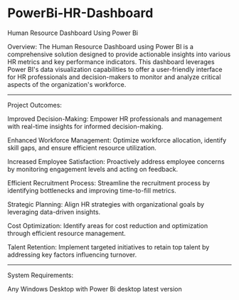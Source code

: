 # PowerBi-HR-Dashboard
Human Resource Dashboard Using Power Bi

Overview:
The Human Resource Dashboard using Power BI is a comprehensive solution designed to provide actionable insights into various HR metrics and key performance indicators. This dashboard leverages Power BI's data visualization capabilities to offer a user-friendly interface for HR professionals and decision-makers to monitor and analyze critical aspects of the organization's workforce.


--------------------------------------------------------------------------------------------------------------------------------------------------


Project Outcomes:

Improved Decision-Making:
Empower HR professionals and management with real-time insights for informed decision-making.

Enhanced Workforce Management:
Optimize workforce allocation, identify skill gaps, and ensure efficient resource utilization.

Increased Employee Satisfaction:
Proactively address employee concerns by monitoring engagement levels and acting on feedback.

Efficient Recruitment Process:
Streamline the recruitment process by identifying bottlenecks and improving time-to-fill metrics.

Strategic Planning:
Align HR strategies with organizational goals by leveraging data-driven insights.

Cost Optimization:
Identify areas for cost reduction and optimization through efficient resource management.

Talent Retention:
Implement targeted initiatives to retain top talent by addressing key factors influencing turnover.

--------------------------------------------------------------------------------------------------------------------------------------------------

System Requirements:

Any Windows Desktop with Power Bi desktop latest version
